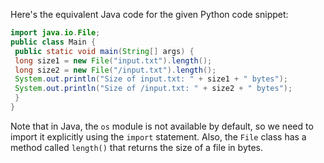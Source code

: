 Here's the equivalent Java code for the given Python code snippet:
```java
import java.io.File;
public class Main {
 public static void main(String[] args) {
 long size1 = new File("input.txt").length();
 long size2 = new File("/input.txt").length();
 System.out.println("Size of input.txt: " + size1 + " bytes");
 System.out.println("Size of /input.txt: " + size2 + " bytes");
 }
}
```
Note that in Java, the `os` module is not available by default, so we need to import it explicitly using the `import` statement. Also, the `File` class has a method called `length()` that returns the size of a file in bytes.


